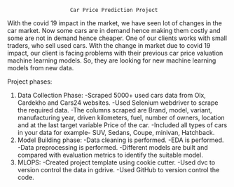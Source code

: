                         Car Price Prediction Project

With the covid 19 impact in the market, we have seen lot of changes in the car market. Now some cars are in demand hence making them costly and some are not in demand hence cheaper. 
One of our clients works with small traders, who sell used cars. With the change in market due to covid 19 impact, our client is facing problems with their previous car price valuation machine learning models. So, they are looking for new machine learning models from new data. 

Project phases:
1. Data Collection Phase:
    -Scraped 5000+ used cars data from Olx, Cardekho and Cars24 websites.
    -Used Selenium webdriver to scrape the required data.
    -The columns scraped are Brand, model, variant, manufacturing year, driven kilometers, fuel, number of owners, location and at the last target variable Price of the car.
    -Included all types of cars in your data for example- SUV, Sedans, Coupe, minivan, Hatchback.
2. Model Building phase:
    -Data cleaning is performed.
    -EDA is performed.
    -Data preprocessing is performed.
    -Different models are built and compared with evaluation metrics to identify the suitable model.
3. MLOPS:
    -Created project template using cookie cutter.
    -Used dvc to version control the data in gdrive.
    -Used GitHub to version control the code.
    

